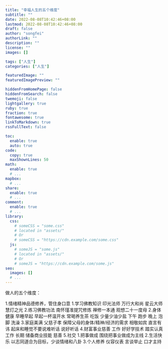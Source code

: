```yaml
---
title: "幸福人生的五个维度"
subtitle: ""
date: 2022-08-08T10:42:46+08:00
lastmod: 2022-08-08T10:42:46+08:00
draft: false
author: "songfei"
authorLink: ""
description: ""
license: ""
images: []

tags: ["人生"]
categories: ["人生"]

featuredImage: ""
featuredImagePreview: ""

hiddenFromHomePage: false
hiddenFromSearch: false
twemoji: false
lightgallery: true
ruby: true
fraction: true
fontawesome: true
linkToMarkdown: true
rssFullText: false

toc:
  enable: true
  auto: true
code:
  copy: true
  maxShownLines: 50
math:
  enable: true
  # ...
mapbox:
  # ...
share:
  enable: true
  # ...
comment:
  enable: true
  # ...
library:
  css:
    # someCSS = "some.css"
    # located in "assets/"
    # Or
    # someCSS = "https://cdn.example.com/some.css"
  js:
    # someJS = "some.js"
    # located in "assets/"
    # Or
    # someJS = "https://cdn.example.com/some.js"
seo:
  images: []
  # ...
---
```


<!--more-->

做人的五个维度：

1.情绪精神品德修养，管住身口意
    1.学习佛教知识
        印光法师
        万行大和尚
        星云大师
        慧灯之光
    2.练习佛教功法
        南怀瑾准提咒修炼
        禅修一本通 观想二十一度母
2.身体健康
    早睡早起
        早起一杯温开水
        常喝养生茶
    吃饭
        少量少油少盐
    下午
        跑步
    晚上
        泡脚
        洗澡
3.家庭美满
    父慈子孝
        保障父母的身体/精神/经济的需求
    相敬如宾
        直言有讳
            起床和睡觉不要说难听话
        说好听话
4.财富事业慈善
    工作
        好好学技术
        踏实认真工作
    长期
        储备商业技能
    慈善
5.社交
    1.把事做成
        围绕把事业做成为主线
    2.生活快乐
        以志同道合为目标，少谈情绪和八卦
    3.个人修养
        仪容仪表
        言谈举止
        口才主持


